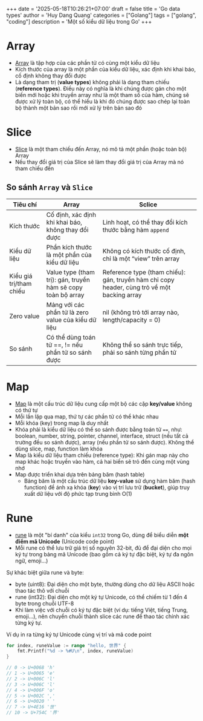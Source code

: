 +++
date = '2025-05-18T10:26:21+07:00'
draft = false
title = 'Go data types'
author = 'Huy Dang Quang'
categories = ["Golang"]
tags = ["golang", "coding"]
description = 'Một số kiểu dữ liệu trong Go'
+++


# Array

- [Array](https://go.dev/ref/spec#Array_types) là tập hợp của các phần tử có cùng một kiểu dữ liệu
- Kích thước của array là một phần của kiểu dữ liệu, xác định khi khai báo, cố định không thay đổi được
- Là dạng tham trị (**value types**) không phải là dạng tham chiếu (**reference types**). Điều này có nghĩa là khi chúng được gán cho một biến mới hoặc khi truyền array như là một tham số của hàm, chúng sẽ được xử lý toàn bộ, có thể hiểu là khi đó chúng được sao chép lại toàn bộ thành một bản sao rồi mới xử lý trên bản sao đó

# Slice

- [Slice](https://go.dev/ref/spec#Slice_types) là một tham chiếu đến Array, nó mô tả một phần (hoặc toàn bộ) Array
- Nếu thay đổi giá trị của Slice sẽ làm thay đổi giá trị của Array mà nó tham chiếu đến

## So sánh `Array` và `Slice`

| Tiêu chí | Array | Sclice |
| -------- | ------- | ------- |
| Kích thước | Cố định, xác định khi khai báo, không thay đổi được | Linh hoạt, có thể thay đổi kích thước bằng hàm `append` |
| Kiểu dữ liệu | Phần kích thước là một phần của kiểu dữ liệu | Không có kích thước cố định, chỉ là một “view” trên array |
| Kiểu giá trị/tham chiếu | Value type (tham trị): gán, truyền hàm sẽ copy toàn bộ array | Reference type (tham chiếu): gán, truyền hàm chỉ copy header, cùng trỏ về một backing array |
| Zero value | Mảng với các phần tử là zero value của kiểu dữ liệu | nil (không trỏ tới array nào, length/capacity = 0) |
| So sánh | Có thể dùng toán tử ==, != nếu phần tử so sánh được | Không thể so sánh trực tiếp, phải so sánh từng phần tử |

# Map

- [Map](https://go.dev/ref/spec#Map_types) là một cấu trúc dữ liệu cung cấp một bộ các cặp **key/value** không có thứ tự
- Mỗi lần lặp qua map, thứ tự các phần tử có thể khác nhau
- Mỗi khóa (key) trong map là duy nhất
- Khóa phải là kiểu dữ liệu có thể so sánh được bằng toán tử `==`, như: boolean, number, string, pointer, channel, interface, struct (nếu tất cả trường đều so sánh được), array (nếu phần tử so sánh được). Không thể dùng slice, map, function làm khóa
- Map là kiểu dữ liệu tham chiếu (reference type): Khi gán map này cho map khác hoặc truyền vào hàm, cả hai biến sẽ trỏ đến cùng một vùng nhớ
- Map được triển khai dựa trên bảng băm (hash table)
    - Bảng băm là một cấu trúc dữ liệu **key-value** sử dụng hàm băm (hash function) để ánh xạ khóa (**key**) vào vị trí lưu trữ (**bucket**), giúp truy xuất dữ liệu với độ phức tạp trung bình O(1)


# Rune

- [rune](https://go.dev/ref/spec#Rune_literals) là một "bí danh" của kiểu `int32` trong Go, dùng để biểu diễn **một điểm mã Unicode** (Unicode code point)
- Mỗi rune có thể lưu trữ giá trị số nguyên 32-bit, đủ để đại diện cho mọi ký tự trong bảng mã Unicode (bao gồm cả ký tự đặc biệt, ký tự đa ngôn ngữ, emoji...)

Sự khác biệt giữa rune và byte:
- byte (uint8): Đại diện cho một byte, thường dùng cho dữ liệu ASCII hoặc thao tác thô với chuỗi
- rune (int32): Đại diện cho một ký tự Unicode, có thể chiếm từ 1 đến 4 byte trong chuỗi UTF-8
- Khi làm việc với chuỗi có ký tự đặc biệt (ví dụ: tiếng Việt, tiếng Trung, emoji...), nên chuyển chuỗi thành slice các rune để thao tác chính xác từng ký tự.

Ví dụ in ra từng ký tự Unicode cùng vị trí và mã code point

```go
for index, runeValue := range "hello, 世界" {
    fmt.Printf("%d -> %#U\n", index, runeValue)
}

// 0 -> U+0068 'h'
// 1 -> U+0065 'e'
// 2 -> U+006C 'l'
// 3 -> U+006C 'l'
// 4 -> U+006F 'o'
// 5 -> U+002C ','
// 6 -> U+0020 ' '
// 7 -> U+4E16 '世'
// 10 -> U+754C '界'
```
